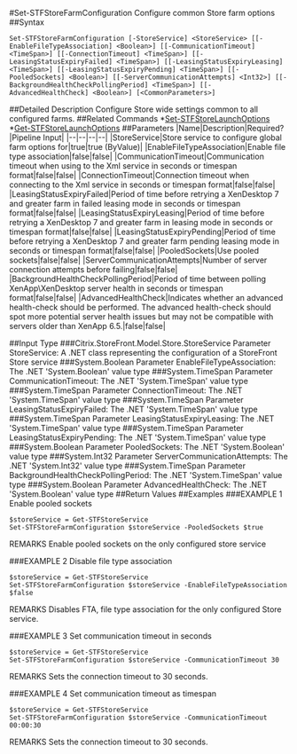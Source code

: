 #Set-STFStoreFarmConfiguration
Configure common Store farm options
##Syntax
```Set-STFStoreFarmConfiguration [-StoreService] <StoreService> [[-EnableFileTypeAssociation] <Boolean>] [[-CommunicationTimeout] <TimeSpan>] [[-ConnectionTimeout] <TimeSpan>] [[-LeasingStatusExpiryFailed] <TimeSpan>] [[-LeasingStatusExpiryLeasing] <TimeSpan>] [[-LeasingStatusExpiryPending] <TimeSpan>] [[-PooledSockets] <Boolean>] [[-ServerCommunicationAttempts] <Int32>] [[-BackgroundHealthCheckPollingPeriod] <TimeSpan>] [[-AdvancedHealthCheck] <Boolean>] [<CommonParameters>]
```
##Detailed Description
Configure Store wide settings common to all configured farms.
##Related Commands
*[Set-STFStoreLaunchOptions](Set-STFStoreLaunchOptions)
*[Get-STFStoreLaunchOptions](Get-STFStoreLaunchOptions)
##Parameters
|Name|Description|Required?|Pipeline Input||--|--|--|--||StoreService|Store service to configure global farm options for|true|true (ByValue)||EnableFileTypeAssociation|Enable file type association|false|false||CommunicationTimeout|Communication timeout when using to the Xml service in seconds or timespan format|false|false||ConnectionTimeout|Connection timeout when connecting to the Xml service in seconds or timespan format|false|false||LeasingStatusExpiryFailed|Period of time before retrying a XenDesktop 7 and greater farm in failed leasing mode in seconds or timespan format|false|false||LeasingStatusExpiryLeasing|Period of time before retrying a XenDesktop 7 and greater farm in leasing mode in seconds or timespan format|false|false||LeasingStatusExpiryPending|Period of time before retrying a XenDesktop 7 and greater farm pending leasing mode in seconds or timespan format|false|false||PooledSockets|Use pooled sockets|false|false||ServerCommunicationAttempts|Number of server connection attempts before failing|false|false||BackgroundHealthCheckPollingPeriod|Period of time between polling XenApp\XenDesktop server health in seconds or timespan format|false|false||AdvancedHealthCheck|Indicates whether an advanced health-check should be performed. The advanced health-check should spot more potential server health issues but may not be compatible with servers older than XenApp 6.5.|false|false|##Input Type
###Citrix.StoreFront.Model.Store.StoreService
Parameter StoreService: A .NET class representing the configuration of a StoreFront Store service
###System.Boolean
Parameter EnableFileTypeAssociation: The .NET 'System.Boolean' value type
###System.TimeSpan
Parameter CommunicationTimeout: The .NET 'System.TimeSpan' value type
###System.TimeSpan
Parameter ConnectionTimeout: The .NET 'System.TimeSpan' value type
###System.TimeSpan
Parameter LeasingStatusExpiryFailed: The .NET 'System.TimeSpan' value type
###System.TimeSpan
Parameter LeasingStatusExpiryLeasing: The .NET 'System.TimeSpan' value type
###System.TimeSpan
Parameter LeasingStatusExpiryPending: The .NET 'System.TimeSpan' value type
###System.Boolean
Parameter PooledSockets: The .NET 'System.Boolean' value type
###System.Int32
Parameter ServerCommunicationAttempts: The .NET 'System.Int32' value type
###System.TimeSpan
Parameter BackgroundHealthCheckPollingPeriod: The .NET 'System.TimeSpan' value type
###System.Boolean
Parameter AdvancedHealthCheck: The .NET 'System.Boolean' value type
##Return Values
##Examples
###EXAMPLE 1 Enable pooled sockets
```$storeService = Get-STFStoreService
Set-STFStoreFarmConfiguration $storeService -PooledSockets $true
```
REMARKS
Enable pooled sockets on the only configured store service
###EXAMPLE 2 Disable file type association
```$storeService = Get-STFStoreService
Set-STFStoreFarmConfiguration $storeService -EnableFileTypeAssociation $false
```
REMARKS
Disables FTA, file type association for the only configured Store service.
###EXAMPLE 3 Set communication timeout in seconds
```$storeService = Get-STFStoreService
Set-STFStoreFarmConfiguration $storeService -CommunicationTimeout 30
```
REMARKS
Sets the connection timeout to 30 seconds.
###EXAMPLE 4 Set communication timeout as timespan
```$storeService = Get-STFStoreService
Set-STFStoreFarmConfiguration $storeService -CommunicationTimeout 00:00:30
```
REMARKS
Sets the connection timeout to 30 seconds.

